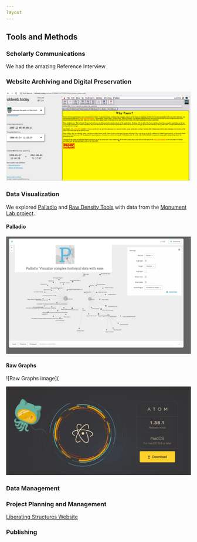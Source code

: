```yaml
---
layout
---
```


## Tools and Methods

### Scholarly Communications

We had the amazing Reference Interview

### Website Archiving and Digital Preservation

![Why Panic? Website](https://github.com/librlaurie/dreamlib/blob/master/images/whypanic.png)

### Data Visualization

We explored [Palladio](http://hdlab.stanford.edu/palladio/) and [Raw Density Tools](https://app.rawgraphs.io/) with data from the [Monument Lab project](https://monumentlab.com/projects). 

#### Palladio
![Palladio image](https://github.com/librlaurie/dreamlib/blob/master/images/tools_palladio.png)

#### Raw Graphs
![Raw Graphs image](



![Atom text editor](https://github.com/librlaurie/dreamlib/blob/master/images/tools_atom.png)


### Data Management

### Project Planning and Management

[Liberating Structures Website](http://www.liberatingstructures.com/)

### Publishing 

###  
